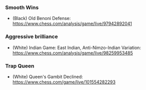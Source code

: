 ### Smooth Wins
- (Black) Old Benoni Defense: https://www.chess.com/analysis/game/live/97942892041

### Aggressive brilliance
- (White) Indian Game: East Indian, Anti-Nimzo-Indian Variation: https://www.chess.com/analysis/game/live/98259953485

### Trap Queen
- (White) Queen's Gambit Declined: https://www.chess.com/game/live/101554282293
